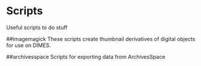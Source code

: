 # Scripts
Useful scripts to do stuff

##imagemagick
These scripts create thumbnail derivatives of digital objects for use on DIMES.

##archivesspace
Scripts for exporting data from ArchivesSpace